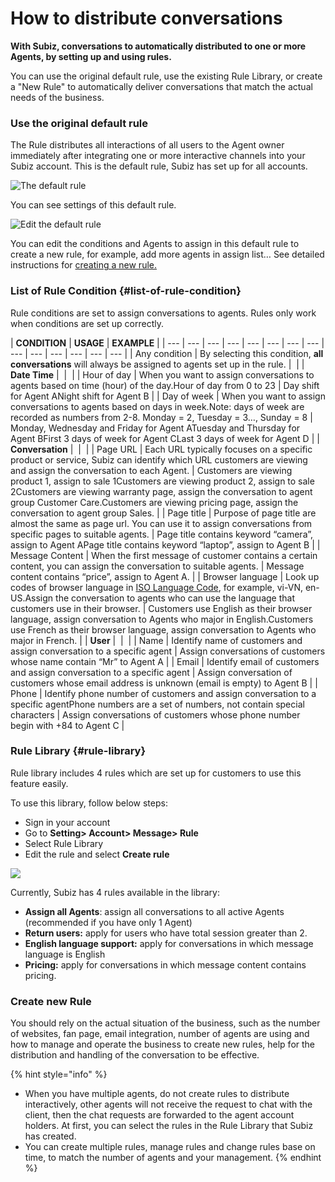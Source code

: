 # How to distribute conversations

**With Subiz, conversations to automatically distributed to one or more Agents, by setting up and using rules.**

You can use the original default rule, use the existing Rule Library, or create a "New Rule" to automatically deliver conversations that match the actual needs of the business.

### Use the original default rule

The Rule distributes all interactions of all users to the Agent owner immediately after integrating one or more interactive channels into your Subiz account. This is the default rule, Subiz has set up for all accounts.

![The default rule](https://docv4.subiz.com/wp-content/uploads/2018/04/Rule-Default-1.png)

You can see settings of this default rule.

![Edit the default rule](https://docv4.subiz.com/wp-content/uploads/2018/04/Rule-Default-2.png)

You can edit the conditions and Agents to assign in this default rule to create a new rule, for example, add more agents in assign list… See detailed instructions for [creating a new rule.](https://docv4.subiz.com/create-a-new-rule/) ​

### List of Rule Condition {#list-of-rule-condition}

Rule conditions are set to assign conversations to agents. Rules only work when conditions are set up correctly.

| **CONDITION** | **USAGE** | **EXAMPLE** |
| --- | --- | --- | --- | --- | --- | --- | --- | --- | --- | --- | --- | --- | --- |
| Any condition |  By selecting this condition, **all conversations** will always be assigned to agents set up in the rule. | ​ |
| **Date Time** | ​ | ​ |
| Hour of day | When you want to assign conversations to agents based on time \(hour\) of the day.Hour of day from 0 to 23 | Day shift for Agent ANight shift for Agent B |
| Day of week | When you want to assign conversations to agents based on days in week.Note: days of week are recorded as numbers from 2-8. Monday = 2, Tuesday = 3…, Sunday = 8 | Monday, Wednesday and Friday for Agent ATuesday and Thursday for Agent BFirst 3 days of week for Agent CLast 3 days of week for Agent D |
| **Conversation** | ​ | ​ |
| Page URL | Each URL typically focuses on a specific product or service, Subiz can identify which URL customers are viewing and assign the conversation to each Agent. | Customers are viewing product 1, assign to sale 1Customers are viewing product 2, assign to sale 2Customers are viewing warranty page, assign the conversation to agent group Customer Care.Customers are viewing pricing page, assign the conversation to agent group Sales. |
| Page title | Purpose of page title are almost the same as page url. You can use it to assign conversations from specific pages to suitable agents. | Page title contains keyword “camera”, assign to Agent APage title contains keyword “laptop”, assign to Agent B |
| Message Content | When the first message of customer contains a certain content, you can assign the conversation to suitable agents. | Message content contains “price”, assign to Agent A. |
| Browser language | Look up codes of browser language in [ISO Language Code](http://www.lingoes.net/en/translator/langcode.htm), for example, vi-VN, en-US.Assign the conversation to agents who can use the language that customers use in their browser. | Customers use English as their browser language, assign conversation to Agents who major in English.Customers use French as their browser language, assign conversation to Agents who major in French. |
| **User** | ​ | ​ |
| Name | Identify name of customers and assign conversation to a specific agent | Assign conversations of customers whose name contain “Mr” to Agent A |
| Email | Identify email of customers and assign conversation to a specific agent | Assign conversation of customers whose email address is unknown \(email is empty\) to Agent B |
| Phone | Identify phone number of customers and assign conversation to a specific agentPhone numbers are a set of numbers, not contain special characters | Assign conversations of customers whose phone number begin with +84 to Agent C |

### Rule Library {#rule-library}

Rule library includes 4 rules which are set up for customers to use this feature easily.

To use this library, follow below steps:

* Sign in your account
* Go to **Setting&gt; Account&gt; Message&gt; Rule**
* Select Rule Library
* Edit the rule and select **Create rule**

![](https://docv4.subiz.com/wp-content/uploads/2018/03/rule-library.png)

Currently, Subiz has 4 rules available in the library:

* **Assign all Agents**: assign all conversations to all active Agents \(recommended if you have only 1 Agent\)
* **Return users:** apply for users who have total session greater than 2.
* **English language support:** apply for conversations in which message language is English
* **Pricing:** apply for conversations in which message content contains pricing.

### Create new Rule

You should rely on the actual situation of the business, such as the number of websites, fan page, email integration, number of agents are using and how to manage and operate the business to create new rules, help for the distribution and handling of the conversation to be effective.

{% hint style="info" %}
* When you have multiple agents, do not create rules to distribute interactively, other agents will not receive the request to chat with the client, then the chat requests are forwarded to the agent account holders. At first, you can select the rules in the Rule Library that Subiz has created.
* You can create multiple rules, manage rules and change rules base on time, to match the number of agents and your management.
{% endhint %}



